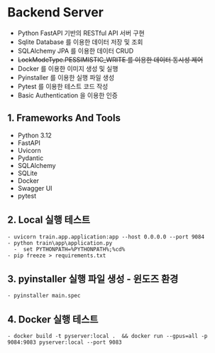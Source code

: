 # Backend Server
- Python FastAPI 기반의 RESTful API 서버 구현
- Sqlite Database 를 이용한 데이터 저장 및 조회
- SQLAlchemy JPA 를 이용한 데이터 CRUD
- ~~LockModeType.PESSIMISTIC_WRITE 를 이용한 데이터 동시성 제어~~
- Docker 를 이용한 이미지 생성 및 실행
- Pyinstaller 를 이용한 실행 파일 생성
- Pytest 를 이용한 테스트 코드 작성
- Basic Authentication 을 이용한 인증

## 1. Frameworks And Tools
- Python 3.12
- FastAPI
- Uvicorn
- Pydantic
- SQLAlchemy
- SQLite
- Docker
- Swagger UI
- pytest

## 2. Local 실행 테스트
```
- uvicorn train.app.application:app --host 0.0.0.0 --port 9084
- python train\app\application.py
  -  set PYTHONPATH=%PYTHONPATH%;%cd%
- pip freeze > requirements.txt
```
## 3. pyinstaller 실행 파일 생성 - 윈도즈 환경
```
- pyinstaller main.spec
```
## 4. Docker 실행 테스트
```
- docker build -t pyserver:local .  && docker run --gpus=all -p 9084:9083 pyserver:local --port 9083 
```



